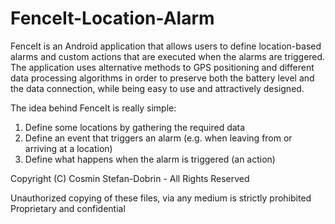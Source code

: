 FenceIt-Location-Alarm
======================
FenceIt is an Android application that allows users to define location-based alarms and custom actions that are executed when the alarms are triggered. The application uses alternative methods to GPS positioning and different data processing algorithms in order to preserve both the battery level and the data connection, while being easy to use and attractively designed.

The idea behind FenceIt is really simple:
1. Define some locations by gathering the required data
2. Define an event that triggers an alarm (e.g. when leaving from or arriving at a location)
3. Define what happens when the alarm is triggered (an action)


Copyright (C) Cosmin Stefan-Dobrin - All Rights Reserved

Unauthorized copying of these files, via any medium is strictly prohibited
Proprietary and confidential
